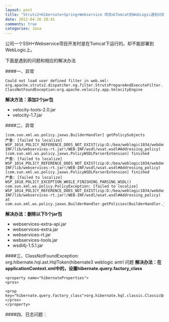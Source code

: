 ```yaml
---
layout: post
title: "Struts2+Hibernate+Spring+Webservice 项目从Tomcat到WebLogic遇到问题的解决方法"
date: 2012-04-26 20:41
comments: true
categories: Java
---
```

公司一个SSH+Webservice项目开发时是在Tomcat下运行的。却不能部署到WebLogic上。

下面是遇到的问题和相应的解决办法

####一、异常

```
Could not load user defined filter in web.xml: org.apache.struts2.dispatcher.ng.filter.StrutsPrepareAndExecuteFilter.
ClassNotFoundException:org.apache.velocity.app.VelocityEngine
```
**解决方法：添加2个jar包**

* velocity-tools-2.0.jar 
* velocity-1.7.jar

####二、异常

```
[com.sun.xml.ws.policy.jaxws.BuilderHandler] getPolicySubjects 
严重: [failed to localize] WSP_1014_POLICY_REFERENCE_DOES_NOT_EXIST(zip:D:/bea/weblogic1034/webdomain/servers/AdminServer/tmp/_WL_user/_appsdir_WebServicePro_dir/achpn5/war/WEB-INF/lib/webservices-rt.jar!/WEB-INF/wsdl/wsat.wsdl#Addressing_policy) 
[com.sun.xml.ws.policy.jaxws.PolicyWSDLParserExtension] finished 
严重: [failed to localize] WSP_1014_POLICY_REFERENCE_DOES_NOT_EXIST(zip:D:/bea/weblogic1034/webdomain/servers/AdminServer/tmp/_WL_user/_appsdir_WebServicePro_dir/achpn5/war/WEB-INF/lib/webservices-rt.jar!/WEB-INF/wsdl/wsat.wsdl#Addressing_policy) 
[com.sun.xml.ws.policy.jaxws.PolicyWSDLParserExtension] finished 
严重: [failed to localize] WSP_1018_POLICY_EXCEPTION_WHILE_FINISHING_PARSING_WSDL() 
com.sun.xml.ws.policy.PolicyException: [failed to localize] WSP_1014_POLICY_REFERENCE_DOES_NOT_EXIST(zip:D:/bea/weblogic1034/webdomain/servers/AdminServer/tmp/_WL_user/_appsdir_WebServicePro_dir/achpn5/war/WEB-INF/lib/webservices-rt.jar!/WEB-INF/wsdl/wsat.wsdl#Addressing_policy) 
at com.sun.xml.ws.policy.jaxws.BuilderHandler.getPolicies(BuilderHandler.java:93)
```

**解决办法：删除以下5个jar包**

* webservices-extra-api.jar
* webservices-extra.jar
* webservices-rt.jar
* webservices-tools.jar
* wsdl4j-1.5.1.jar

####三、ClassNotFoundException: org.hibernate.hql.ast.HqlToken(hibernate3 weblogic antrl 问题
**解决办法：在applicationContext.xml中的，设置hibernate.query.factory_class**

```
<property name="hibernateProperties">
<pros>

<prop key="hibernate.query.factory_class">org.hibernate.hql.classic.ClassicQueryTranslatorFactory</prop>
</pros>
</property>
```

####四、日志问题：　